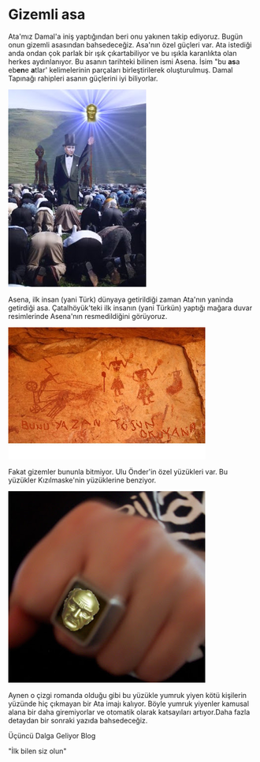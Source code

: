 # Gizemli asa

Ata'mız Damal'a iniş yaptığından beri onu yakınen takip
ediyoruz. Bugün onun gizemli asasından bahsedeceğiz. Asa'nın özel
güçleri var. Ata istediği anda ondan çok parlak bir ışık
çıkartabiliyor ve bu ışıkla karanlıkta olan herkes aydınlanıyor. Bu
asanın tarihteki bilinen ismi Asena. İsim "bu **as**a eb**en**e **a**tlar'
kelimelerinin parçaları birleştirilerek oluşturulmuş. Damal Tapınağı
rahipleri asanın güçlerini iyi biliyorlar.

![](namaz-ata-uzayli-supernova.jpg)

Asena, ilk insan (yani Türk) dünyaya getirildiği zaman Ata'nın yaninda
getirdiği asa. Çatalhöyük'teki ilk insanın (yani Türkün) yaptığı
mağara duvar resimlerinde Asena'nın resmedildiğini görüyoruz.

![](cave-asena.jpg)

Fakat gizemler bununla bitmiyor. Ulu Önder'in özel yüzükleri var. Bu
yüzükler Kızılmaske'nin yüzüklerine benziyor.

![](136031959_2417e2929a.jpg)

Aynen o çizgi romanda olduğu gibi bu yüzükle yumruk yiyen kötü
kişilerin yüzünde hiç çıkmayan bir Ata imajı kalıyor. Böyle yumruk
yiyenler kamusal alana bir daha giremiyorlar ve otomatik olarak
katsayıları artıyor.Daha fazla detaydan bir sonraki yazıda
bahsedeceğiz.

Üçüncü Dalga Geliyor Blog

"İlk bilen siz olun"
